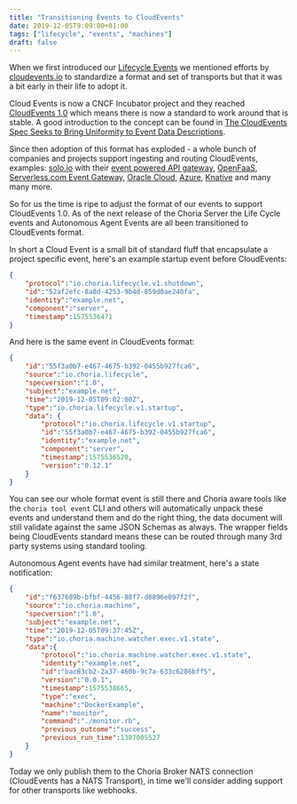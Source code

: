 ```yaml
---
title: "Transitioning Events to CloudEvents"
date: 2019-12-05T9:09:00+01:00
tags: ["lifecycle", "events", "machines"]
draft: false
---
```


When we first introduced our [Lifecycle Events](https://choria.io/blog/post/2019/01/03/lifecycle/) we mentioned efforts by [cloudevents.io](https://cloudevents.io) to standardize a format and set of transports but that it was a bit early in their life to adopt it.

Cloud Events is now a CNCF Incubator project and they reached [CloudEvents 1.0](https://cloudevents.io/#v10) which means there is now a standard to work around that is stable. A good introduction to the concept can be found in [The CloudEvents Spec Seeks to Bring Uniformity to Event Data Descriptions](https://thenewstack.io/the-cloudevents-spec-seeks-to-bring-uniformity-to-event-data-descriptions/).

Since then adoption of this format has exploded - a whole bunch of companies and projects support ingesting and routing CloudEvents, examples: [solo.io](https://medium.com/solo-io/cloudevents-multi-cloud-and-the-gloo-between-them-5c1c7cfe4dce) with their [event powered API gateway](https://github.com/solo-io/gloo), [OpenFaaS](https://docs.openfaas.com/reference/triggers/), [Serverless.com Event Gateway](https://github.com/serverless/event-gateway), [Oracle Cloud](https://blogs.oracle.com/cloud-infrastructure/track-and-react-to-cloud-native-events), [Azure](https://azure.microsoft.com/en-us/blog/announcing-first-class-support-for-cloudevents-on-azure/), [Knative](https://knative.dev/development/serving/samples/cloudevents/cloudevents-go/) and many many more.

So for us the time is ripe to adjust the format of our events to support CloudEvents 1.0. As of the next release of the Choria Server the Life Cycle events and Autonomous Agent Events are all been transitioned to CloudEvents format.

<!--more-->

In short a Cloud Event is a small bit of standard fluff that encapsulate a project specific event, here's an example startup event before CloudEvents:

```json
{
    "protocol":"io.choria.lifecycle.v1.shutdown",
    "id":"52af2efc-8a8d-4253-9b4d-859d0ae240fa",
    "identity":"example.net",
    "component":"server",
    "timestamp":1575536471
}
```

And here is the same event in CloudEvents format:

```json
{
    "id":"55f3a0b7-e467-4675-b392-0455b927fca6",
    "source":"io.choria.lifecycle",
    "specversion":"1.0",
    "subject":"example.net",
    "time":"2019-12-05T09:02:00Z",
    "type":"io.choria.lifecycle.v1.startup",
    "data": {
        "protocol":"io.choria.lifecycle.v1.startup",
        "id":"55f3a0b7-e467-4675-b392-0455b927fca6",
        "identity":"example.net",
        "component":"server",
        "timestamp":1575536520,
        "version":"0.12.1"
    }
}
```

You can see our whole format event is still there and Choria aware tools like the `choria tool event` CLI and others will automatically unpack these events and understand them and do the right thing, the data document will still validate against the same JSON Schemas as always. The wrapper fields being CloudEvents standard means these can be routed through many 3rd party systems using standard tooling.

Autonomous Agent events have had similar treatment, here's a state notification:

```json
{
    "id":"f637689b-bfbf-4456-88f7-d0896e097f2f",
    "source":"io.choria.machine",
    "specversion":"1.0",
    "subject":"example.net",
    "time":"2019-12-05T09:37:45Z",
    "type":"io.choria.machine.watcher.exec.v1.state",
    "data":{
        "protocol":"io.choria.machine.watcher.exec.v1.state",
        "identity":"example.net",
        "id":"bac83cb2-2a37-460b-9c7a-633c6286bff5",
        "version":"0.0.1",
        "timestamp":1575538665,
        "type":"exec",
        "machine":"DockerExample",
        "name":"monitor",
        "command":"./monitor.rb",
        "previous_outcome":"success",
        "previous_run_time":1387005527
    }
}
```

Today we only publish them to the Choria Broker NATS connection (CloudEvents has a NATS Transport), in time we'll consider adding support for other transports like webhooks.